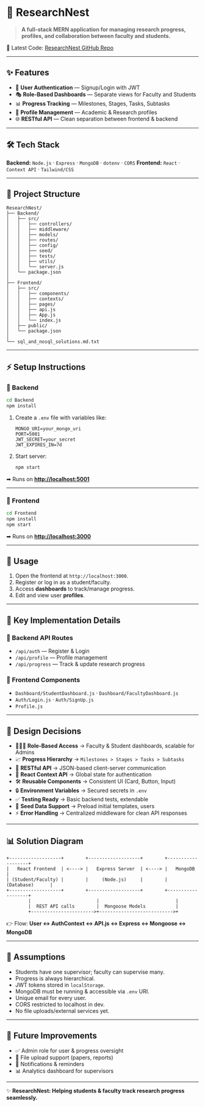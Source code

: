 # 🌱 ResearchNest

> **A full-stack MERN application for managing research progress, profiles, and collaboration between faculty and students.**

🔗 Latest Code: [ResearchNest GitHub Repo](https://github.com/Rahul99Saha/ResearchNest)

---

## ✨ Features

- 🔐 **User Authentication** — Signup/Login with JWT
- 🎭 **Role-Based Dashboards** — Separate views for Faculty and Students
- 📊 **Progress Tracking** — Milestones, Stages, Tasks, Subtasks
- 👤 **Profile Management** — Academic & Research profiles
- 🌐 **RESTful API** — Clean separation between frontend & backend

---

## 🛠️ Tech Stack

**Backend:** `Node.js` · `Express` · `MongoDB` · `dotenv` · `CORS`
**Frontend:** `React` · `Context API` · `Tailwind/CSS`

---

## 📂 Project Structure

```
ResearchNest/
├── Backend/
│   ├── src/
│   │   ├── controllers/
│   │   ├── middleware/
│   │   ├── models/
│   │   ├── routes/
│   │   ├── config/
│   │   ├── seed/
│   │   ├── tests/
│   │   ├── utils/
│   │   └── server.js
│   └── package.json
│
├── Frontend/
│   ├── src/
│   │   ├── components/
│   │   ├── contexts/
│   │   ├── pages/
│   │   ├── api.js
│   │   ├── App.js
│   │   └── index.js
│   ├── public/
│   └── package.json
│
└── sql_and_nosql_solutions.md.txt
```

---

## ⚡ Setup Instructions

### 🔹 Backend

```bash
cd Backend
npm install
```

1. Create a `.env` file with variables like:

   ```env
   MONGO_URI=your_mongo_uri
   PORT=5001
   JWT_SECRET=your_secret
   JWT_EXPIRES_IN=7d
   ```

2. Start server:

   ```bash
   npm start
   ```

➡ Runs on **[http://localhost:5001](http://localhost:5001)**

---

### 🔹 Frontend

```bash
cd Frontend
npm install
npm start
```

➡ Runs on **[http://localhost:3000](http://localhost:3000)**

---

## 🚀 Usage

1. Open the frontend at `http://localhost:3000`.
2. Register or log in as a student/faculty.
3. Access **dashboards** to track/manage progress.
4. Edit and view user **profiles**.

---

## 🔑 Key Implementation Details

### 📌 Backend API Routes

- `/api/auth` — Register & Login
- `/api/profile` — Profile management
- `/api/progress` — Track & update research progress

### 📌 Frontend Components

- `Dashboard/StudentDashboard.js` · `Dashboard/FacultyDashboard.js`
- `Auth/Login.js` · `Auth/SignUp.js`
- `Profile.js`

---

## 🧩 Design Decisions

- 🧑‍🤝‍🧑 **Role-Based Access** → Faculty & Student dashboards, scalable for Admins
- 📈 **Progress Hierarchy** → `Milestones > Stages > Tasks > Subtasks`
- 🔗 **RESTful API** → JSON-based client-server communication
- 🎯 **React Context API** → Global state for authentication
- 🛠️ **Reusable Components** → Consistent UI (Card, Button, Input)
- 🔒 **Environment Variables** → Secured secrets in `.env`
- ✅ **Testing Ready** → Basic backend tests, extendable
- 🌱 **Seed Data Support** → Preload initial templates, users
- ⚡ **Error Handling** → Centralized middleware for clean API responses

---

## 📊 Solution Diagram

```
+-------------------+        +-------------------+        +-------------------+
|   React Frontend  | <----> |   Express Server  | <----> |   MongoDB         |
| (Student/Faculty) |        |     (Node.js)     |        |   (Database)      |
+-------------------+        +-------------------+        +-------------------+
        |                        |                            |
        |  REST API calls        |  Mongoose Models           |
        +----------------------->+--------------------------->+
```

👉 Flow: **User ↔ AuthContext ↔ API.js ↔ Express ↔ Mongoose ↔ MongoDB**

---

## 📌 Assumptions

- Students have one supervisor; faculty can supervise many.
- Progress is always hierarchical.
- JWT tokens stored in `localStorage`.
- MongoDB must be running & accessible via `.env` URI.
- Unique email for every user.
- CORS restricted to localhost in dev.
- No file uploads/external services yet.

---

## 🎯 Future Improvements

- ✅ Admin role for user & progress oversight
- 📁 File upload support (papers, reports)
- 🔔 Notifications & reminders
- 📊 Analytics dashboard for supervisors

---

✨ **ResearchNest: Helping students & faculty track research progress seamlessly.**
